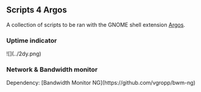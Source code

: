 <h2>Scripts 4 Argos</h2>

A collection of scripts to be ran with the GNOME shell extension [Argos](https://github.com/p-e-w/argos).

<h3>Uptime indicator</h3>
![](../2dy.png)

<h3>Network & Bandwidth monitor</h3>
Dependency: [Bandwidth Monitor NG](https://github.com/vgropp/bwm-ng)
